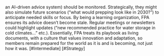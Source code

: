 an AI-driven advice system) should be monitored. Strategically, they might also simulate future scenarios (“what would prepping look like in 2030?”) to anticipate needed skills or focus. By being a learning organization, FPA ensures its advice doesn’t become stale. Regular meetings or newsletters could highlight updates (“new recommended practice for water storage in cold climates…” etc.). Essentially, FPA treats its playbook as living documents, with a culture that values innovation and adaptation, so members remain prepared for the world as it is and is becoming, not just how it was. [#Intermediate] [#Strategy]